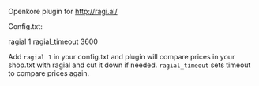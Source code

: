Openkore plugin for http://ragi.al/

Config.txt:

ragial 1
ragial_timeout 3600

Add `ragial 1` in your config.txt and plugin will compare prices in your shop.txt with ragial and cut it down if needed.
`ragial_timeout` sets timeout to compare prices again.
